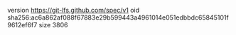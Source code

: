 version https://git-lfs.github.com/spec/v1
oid sha256:ac6a862af088f67883e29b599443a4961014e051edbbdc65845101f9612ef6f7
size 3806
